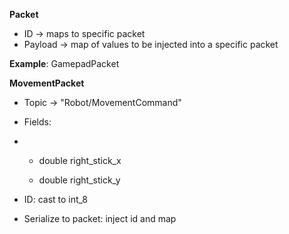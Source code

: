 **Packet**

- ID -> maps to specific packet
- Payload -> map of values to be injected into a specific packet

**Example**: GamepadPacket

**MovementPacket**

- Topic -> "Robot/MovementCommand"

- Fields: 

- - double right_stick_x

  - double right_stick_y

    

- ID: cast to int_8
- Serialize to packet: inject id and map 

